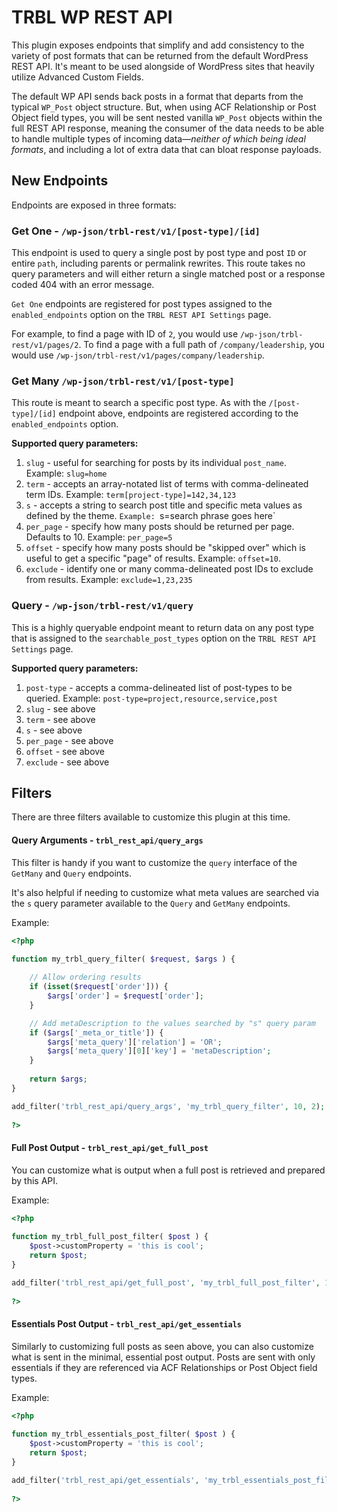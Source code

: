 # TRBL WP REST API

This plugin exposes endpoints that simplify and add consistency to the variety of post formats that can be returned from the default WordPress REST API. It's meant to be used alongside of WordPress sites that heavily utilize Advanced Custom Fields.

The default WP API sends back posts in a format that departs from the typical `WP_Post` object structure.  But, when using ACF Relationship or Post Object field types, you will be sent nested vanilla `WP_Post` objects within the full REST API response, meaning the consumer of the data needs to be able to handle multiple types of incoming data—_neither of which being ideal formats_, and including a lot of extra data that can bloat response payloads.

## New Endpoints

Endpoints are exposed in three formats:

### Get One - `/wp-json/trbl-rest/v1/[post-type]/[id]`

This endpoint is used to query a single post by post type and post `ID` or entire `path`, including parents or permalink rewrites. This route takes no query parameters and will either return a single matched post or a response coded 404 with an error message. 

`Get One` endpoints are registered for post types assigned to the `enabled_endpoints` option on the `TRBL REST API Settings` page.

For example, to find a page with ID of `2`, you would use `/wp-json/trbl-rest/v1/pages/2`. To find a page with a full path of `/company/leadership`, you would use `/wp-json/trbl-rest/v1/pages/company/leadership`.

### Get Many `/wp-json/trbl-rest/v1/[post-type]`

This route is meant to search a specific post type. As with the `/[post-type]/[id]` endpoint above, endpoints are registered according to the `enabled_endpoints` option.

**Supported query parameters:**

1. `slug` - useful for searching for posts by its individual `post_name`. Example: `slug=home`
1. `term` - accepts an array-notated list of terms with comma-delineated term IDs. Example: `term[project-type]=142,34,123` 
1. `s` - accepts a string to search post title and specific meta values as defined by the theme. `Example: `s=search phrase goes here`
1. `per_page` - specify how many posts should be returned per page. Defaults to 10. Example: `per_page=5`
1. `offset` - specify how many posts should be "skipped over" which is useful to get a specific "page" of results. Example: `offset=10`.
1. `exclude` - identify one or many comma-delineated post IDs to exclude from results. Example: `exclude=1,23,235` 

### Query - `/wp-json/trbl-rest/v1/query`

This is a highly queryable endpoint meant to return data on any post type that is assigned to the `searchable_post_types` option on the `TRBL REST API Settings` page.

**Supported query parameters:**

1. `post-type` - accepts a comma-delineated list of post-types to be queried. Example: `post-type=project,resource,service,post` 
1. `slug` - see above
1. `term` - see above
1. `s` - see above
1. `per_page` - see above
1. `offset` - see above
1. `exclude` - see above

## Filters

There are three filters available to customize this plugin at this time.  

#### Query Arguments - `trbl_rest_api/query_args` 

This filter is handy if you want to customize the `query` interface of the `GetMany` and `Query` endpoints.

It's also helpful if needing to customize what meta values are searched via the `s` query parameter available to the `Query` and `GetMany` endpoints.

Example:

```php
<?php
 
function my_trbl_query_filter( $request, $args ) {

	// Allow ordering results
	if (isset($request['order'])) {
		$args['order'] = $request['order'];
	}

	// Add metaDescription to the values searched by "s" query param
	if ($args['_meta_or_title']) {
		$args['meta_query']['relation'] = 'OR';
		$args['meta_query'][0]['key'] = 'metaDescription';
	}
	
	return $args;
}

add_filter('trbl_rest_api/query_args', 'my_trbl_query_filter', 10, 2);
 
?>
```

#### Full Post Output - `trbl_rest_api/get_full_post` 

You can customize what is output when a full post is retrieved and prepared by this API. 

Example:

```php
<?php
 
function my_trbl_full_post_filter( $post ) {
	$post->customProperty = 'this is cool'; 
	return $post;
}

add_filter('trbl_rest_api/get_full_post', 'my_trbl_full_post_filter', 10, 1);
 
?>
```
#### Essentials Post Output - `trbl_rest_api/get_essentials` 

Similarly to customizing full posts as seen above, you can also customize what is sent in the minimal, essential post output. Posts are sent with only essentials if they are referenced via ACF Relationships or Post Object field types.

Example:

```php
<?php
 
function my_trbl_essentials_post_filter( $post ) {
	$post->customProperty = 'this is cool'; 
	return $post;
}

add_filter('trbl_rest_api/get_essentials', 'my_trbl_essentials_post_filter', 10, 1);
 
?>
```
